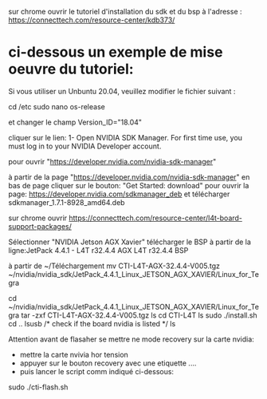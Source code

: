 
sur chrome ouvrir le tutoriel d'installation du sdk et du bsp à l'adresse : https://connecttech.com/resource-center/kdb373/

ci-dessous un exemple de mise oeuvre du tutoriel:
================================================

Si vous utiliser un Unbuntu 20.04, veuillez modifier le fichier suivant : 

cd /etc
sudo nano os-release

et changer le champ Version_ID="18.04" 

cliquer sur le lien:
1- Open NVIDIA SDK Manager. For first time use, you must log in to your NVIDIA Developer account.

pour ouvrir "https://developer.nvidia.com/nvidia-sdk-manager"

à partir de la page "https://developer.nvidia.com/nvidia-sdk-manager"
en bas de page cliquer sur le bouton:
"Get Started: download"
pour ouvrir la page: https://developer.nvidia.com/sdkmanager_deb 
et télécharger sdkmanager_1.7.1-8928_amd64.deb



sur chrome ouvrir
https://connecttech.com/resource-center/l4t-board-support-packages/

Sélectionner "NVIDIA Jetson AGX Xavier"
télécharger le BSP à partir de la ligne:JetPack 4.4.1 - L4T r32.4.4	AGX L4T r32.4.4 BSP

à partir de ~/Téléchargement
mv CTI-L4T-AGX-32.4.4-V005.tgz ~/nvidia/nvidia_sdk/JetPack_4.4.1_Linux_JETSON_AGX_XAVIER/Linux_for_Tegra

cd  ~/nvidia/nvidia_sdk/JetPack_4.4.1_Linux_JETSON_AGX_XAVIER/Linux_for_Tegra
tar -zxf CTI-L4T-AGX-32.4.4-V005.tgz 
ls
cd CTI-L4T
ls
sudo ./install.sh
cd ..
lsusb /* check if the board nvidia is listed */
ls

Attention avant de flasaher se mettre ne mode recovery sur la carte nvidia:
- mettre la carte nvivia hor tension
- appuyer sur le bouton recovery avec une etiquette ....
- puis lancer le script comm indiqué ci-dessous:

sudo ./cti-flash.sh



